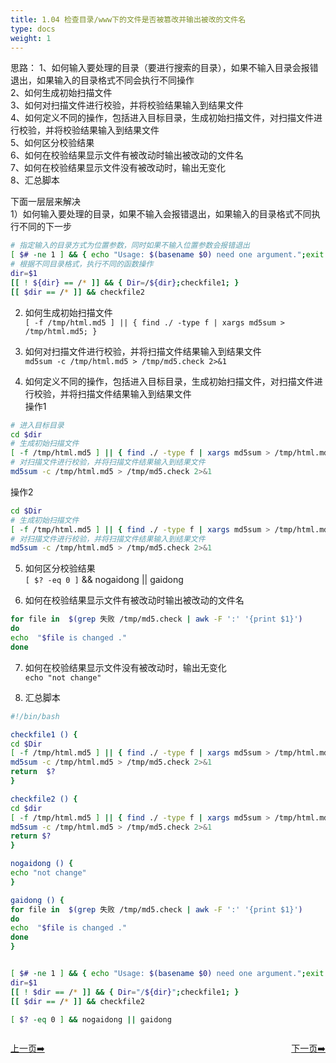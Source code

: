 ```yaml
---
title: 1.04 检查目录/www下的文件是否被篡改并输出被改的文件名
type: docs
weight: 1
---
```


思路：
1、如何输入要处理的目录（要进行搜索的目录），如果不输入目录会报错退出，如果输入的目录格式不同会执行不同操作   
2、如何生成初始扫描文件  
3、如何对扫描文件进行校验，并将校验结果输入到结果文件   
4、如何定义不同的操作，包括进入目标目录，生成初始扫描文件，对扫描文件进行校验，并将校验结果输入到结果文件      
5、如何区分校验结果   
6、如何在校验结果显示文件有被改动时输出被改动的文件名   
7、如何在校验结果显示文件没有被改动时，输出无变化   
8、汇总脚本        

下面一层层来解决   
1）如何输入要处理的目录，如果不输入会报错退出，如果输入的目录格式不同执行不同的下一步   
```bash
# 指定输入的目录方式为位置参数，同时如果不输入位置参数会报错退出
[ $# -ne 1 ] && { echo "Usage: $(basename $0) need one argument.";exit -1; }
# 根据不同目录格式，执行不同的函数操作  
dir=$1
[[ ! ${dir} == /* ]] && { Dir=/${dir};checkfile1; } 
[[ $dir == /* ]] && checkfile2
```   
2) 如何生成初始扫描文件   
`[ -f /tmp/html.md5 ] || { find ./ -type f | xargs md5sum > /tmp/html.md5; }`  

3) 如何对扫描文件进行校验，并将扫描文件结果输入到结果文件  
`md5sum -c /tmp/html.md5 > /tmp/md5.check 2>&1`   

4) 如何定义不同的操作，包括进入目标目录，生成初始扫描文件，对扫描文件进行校验，并将扫描文件结果输入到结果文件   
操作1  
```bash
# 进入目标目录    
cd $dir     
# 生成初始扫描文件   
[ -f /tmp/html.md5 ] || { find ./ -type f | xargs md5sum > /tmp/html.md5; }
# 对扫描文件进行校验，并将扫描文件结果输入到结果文件   
md5sum -c /tmp/html.md5 > /tmp/md5.check 2>&1
```    

操作2   
```bash   
cd $Dir     
# 生成初始扫描文件   
[ -f /tmp/html.md5 ] || { find ./ -type f | xargs md5sum > /tmp/html.md5; }
# 对扫描文件进行校验，并将扫描文件结果输入到结果文件   
md5sum -c /tmp/html.md5 > /tmp/md5.check 2>&1
```   

5) 如何区分校验结果  
`[ $? -eq 0 ]` && nogaidong || gaidong   


6) 如何在校验结果显示文件有被改动时输出被改动的文件名   
```bash
for file in  $(grep 失败 /tmp/md5.check | awk -F ':' '{print $1}')
do
echo  "$file is changed ."
done
``` 

7) 如何在校验结果显示文件没有被改动时，输出无变化   
`echo "not change"`   

8) 汇总脚本   
```bash
#!/bin/bash

checkfile1 () {
cd $Dir     
[ -f /tmp/html.md5 ] || { find ./ -type f | xargs md5sum > /tmp/html.md5; }
md5sum -c /tmp/html.md5 > /tmp/md5.check 2>&1
return  $?
}

checkfile2 () {
cd $dir     
[ -f /tmp/html.md5 ] || { find ./ -type f | xargs md5sum > /tmp/html.md5; }
md5sum -c /tmp/html.md5 > /tmp/md5.check 2>&1
return $?
}

nogaidong () {
echo "not change"
}

gaidong () {
for file in  $(grep 失败 /tmp/md5.check | awk -F ':' '{print $1}')
do
echo  "$file is changed ."
done
}


[ $# -ne 1 ] && { echo "Usage: $(basename $0) need one argument.";exit -1; }
dir=$1
[[ ! $dir == /* ]] && { Dir="/${dir}";checkfile1; } 
[[ $dir == /* ]] && checkfile2

[ $? -eq 0 ] && nogaidong || gaidong 
```   


<div style="display: flex;justify-content: space-between;align-items: center;">
<p><a href="https://books.linuxwt.com/linuxwtsbc/ChapterOne/shell3">上一页➡️</a></p>
<p><a href="https://books.linuxwt.com/linuxwtsbc/ChapterOne/shell5">下一页➡️</a></p>
</div>